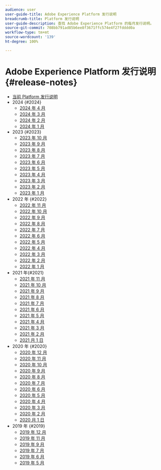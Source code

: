 ```yaml
---
audience: user
user-guide-title: Adobe Experience Platform 发行说明
breadcrumb-title: Platform 发行说明
user-guide-description: 查找 Adobe Experience Platform 的每月发行说明。
source-git-commit: 708bb791ad85b6ee8f3671ffc574e4f27fdddd0a
workflow-type: tm+mt
source-wordcount: '139'
ht-degree: 100%

---
```



# Adobe Experience Platform 发行说明 {#release-notes}

* [当前 Platform 发行说明](latest/latest.md)
* 2024 {#2024}
   * [2024 年 4 月](2024/april-2024.md)
   * [2024 年 3 月](2024/march-2024.md)
   * [2024 年 2 月](2024/february-2024.md)
   * [2024 年 1 月](2024/january-2024.md)
* 2023 {#2023}
   * [2023 年 10 月](2023/october-2023.md)
   * [2023 年 9 月](2023/september-2023.md)
   * [2023 年 8 月](2023/august-2023.md)
   * [2023 年 7 月](2023/july-2023.md)
   * [2023 年 6 月](2023/june-2023.md)
   * [2023 年 5 月](2023/may-2023.md)
   * [2023 年 4 月](2023/april-2023.md)
   * [2023 年 3 月](2023/march-2023.md)
   * [2023 年 2 月](2023/february-2023.md)
   * [2023 年 1 月](2023/january-2023.md)
* 2022 年 {#2022}
   * [2022 年 11 月](2022/november-2022.md)
   * [2022 年 10 月](2022/october-2022.md)
   * [2022 年 9 月](2022/september-2022.md)
   * [2022 年 8 月](2022/august-2022.md)
   * [2022 年 7 月](2022/july-2022.md)
   * [2022 年 6 月](2022/june-2022.md)
   * [2022 年 5 月](2022/may-2022.md)
   * [2022 年 4 月](2022/april-2022.md)
   * [2022 年 3 月](2022/march-2022.md)
   * [2022 年 2 月](2022/february-2022.md)
   * [2022 年 1 月](2022/january-2022.md)
* 2021 年{#2021}
   * [2021 年 11 月](2021/november-2021.md)
   * [2021 年 10 月](2021/october-2021.md)
   * [2021 年 9 月](2021/september-2021.md)
   * [2021 年 8 月](2021/august-2021.md)
   * [2021 年 7 月](2021/july-2021.md)
   * [2021 年 6 月](2021/june-2021.md)
   * [2021 年 5 月](2021/may-2021.md)
   * [2021 年 4 月](2021/april-2021.md)
   * [2021 年 3 月](2021/march-2021.md)
   * [2021 年 2 月](2021/february-2021.md)
   * [2021 月 1 日](2021/january-2021.md)
* 2020 年 {#2020}
   * [2020 年 12 月](2020/december-2020.md)
   * [2020 年 11 月](2020/november-2020.md)
   * [2020 年 10 月](2020/october-2020.md)
   * [2020 年 9 月](2020/september-2020.md)
   * [2020 年 8 月](2020/august-2020.md)
   * [2020 年 7 月](2020/july-2020.md)
   * [2020 年 6 月](2020/june-2020.md)
   * [2020 年 5 月](2020/may-2020.md)
   * [2020 年 4 月](2020/april-2020.md)
   * [2020 年 3 月](2020/march-2020.md)
   * [2020 年 2 月](2020/february-2020.md)
   * [2020 月 1 日](2020/january-2020.md)
* 2019 年 {#2019}
   * [2019 年 12 月](2019/december-2019.md)
   * [2019 年 11 月](2019/november-2019.md)
   * [2019 年 9 月](2019/september-2019.md)
   * [2019 年 7 月](2019/july-2019.md)
   * [2019 年 6 月](2019/june-2019.md)
   * [2019 年 5 月](2019/may-2019.md)
